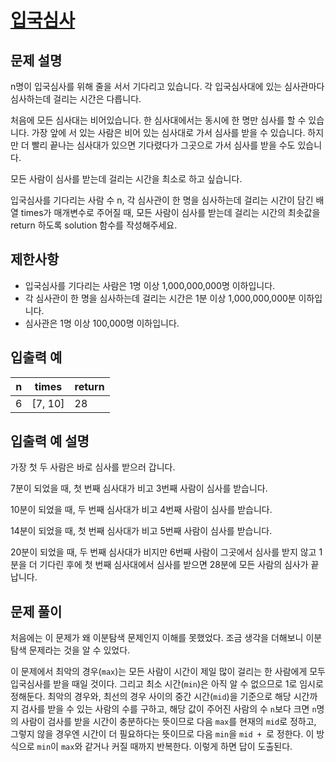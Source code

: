 # [입국심사](https://school.programmers.co.kr/learn/courses/30/lessons/43238)

## 문제 설명

n명이 입국심사를 위해 줄을 서서 기다리고 있습니다. 각 입국심사대에 있는 심사관마다 심사하는데 걸리는 시간은 다릅니다.

처음에 모든 심사대는 비어있습니다. 한 심사대에서는 동시에 한 명만 심사를 할 수 있습니다. 가장 앞에 서 있는 사람은 비어 있는 심사대로 가서 심사를 받을 수 있습니다. 하지만 더 빨리 끝나는 심사대가 있으면 기다렸다가 그곳으로 가서 심사를 받을 수도 있습니다.

모든 사람이 심사를 받는데 걸리는 시간을 최소로 하고 싶습니다.

입국심사를 기다리는 사람 수 n, 각 심사관이 한 명을 심사하는데 걸리는 시간이 담긴 배열 times가 매개변수로 주어질 때, 모든 사람이 심사를 받는데 걸리는 시간의 최솟값을 return 하도록 solution 함수를 작성해주세요.

## 제한사항

- 입국심사를 기다리는 사람은 1명 이상 1,000,000,000명 이하입니다.
- 각 심사관이 한 명을 심사하는데 걸리는 시간은 1분 이상 1,000,000,000분 이하입니다.
- 심사관은 1명 이상 100,000명 이하입니다.

## 입출력 예

| n   | times   | return |
| --- | ------- | ------ |
| 6   | [7, 10] | 28     |

## 입출력 예 설명

가장 첫 두 사람은 바로 심사를 받으러 갑니다.

7분이 되었을 때, 첫 번째 심사대가 비고 3번째 사람이 심사를 받습니다.

10분이 되었을 때, 두 번째 심사대가 비고 4번째 사람이 심사를 받습니다.

14분이 되었을 때, 첫 번째 심사대가 비고 5번째 사람이 심사를 받습니다.

20분이 되었을 때, 두 번째 심사대가 비지만 6번째 사람이 그곳에서 심사를 받지 않고 1분을 더 기다린 후에 첫 번째 심사대에서 심사를 받으면 28분에 모든 사람의 심사가 끝납니다.

## 문제 풀이

처음에는 이 문제가 왜 이분탐색 문제인지 이해를 못했었다. 조금 생각을 더해보니 이분탐색 문제라는 것을 알 수 있었다.

이 문제에서 최악의 경우(`max`)는 모든 사람이 시간이 제일 많이 걸리는 한 사람에게 모두 입국심사를 받을 때일 것이다. 그리고 최소 시간(`min`)은 아직 알 수 없으므로 1로 임시로 정해둔다. 최악의 경우와, 최선의 경우 사이의 중간 시간(`mid`)을 기준으로 해당 시간까지 검사를 받을 수 있는 사람의 수를 구하고, 해당 값이 주어진 사람의 수 `n`보다 크면 `n`명의 사람이 검사를 받을 시간이 충분하다는 뜻이므로 다음 `max`를 현재의 `mid`로 정하고, 그렇지 않을 경우엔 시간이 더 필요하다는 뜻이므로 다음 `min`을 `mid + `로 정한다. 이 방식으로 `min`이 `max`와 같거나 커질 때까지 반복한다. 이렇게 하면 답이 도출된다.
